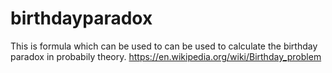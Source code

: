 # birthdayparadox
This is formula which can be used to can be used to calculate the birthday paradox in probabily theory.  https://en.wikipedia.org/wiki/Birthday_problem
